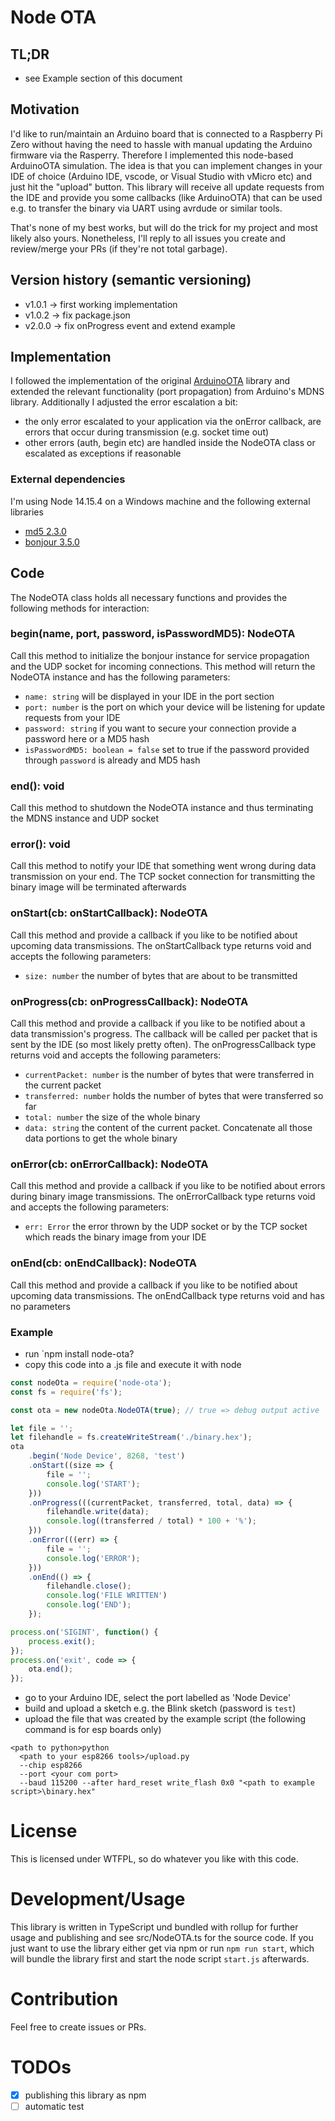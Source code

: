 # Node OTA
## TL;DR
- see Example section of this document

## Motivation
I'd like to run/maintain an Arduino board that is connected to a Raspberry Pi Zero without having the need
to hassle with manual updating the Arduino firmware via the Rasperry. Therefore I implemented this node-based ArduinoOTA
simulation. The idea is that you can implement changes in your IDE of choice (Arduino IDE, vscode, or Visual Studio with vMicro etc) 
and just hit the "upload" button. This library will receive all update requests from the IDE and provide you some callbacks
(like ArduinoOTA) that can be used e.g. to transfer the binary via UART using avrdude or similar tools. 

That's none of my best works, but will do the trick for my project and most likely also yours.
Nonetheless, I'll reply to all issues you create and review/merge your PRs (if they're not total garbage).

## Version history (semantic versioning)
- v1.0.1 -> first working implementation
- v1.0.2 -> fix package.json
- v2.0.0 -> fix onProgress event and extend example

## Implementation
I followed the implementation of the original [ArduinoOTA](https://github.com/esp8266/Arduino/blob/master/libraries/ArduinoOTA) library
and extended the relevant functionality (port propagation) from Arduino's MDNS library. Additionally I adjusted the
error escalation a bit:
- the only error escalated to your application via the onError callback, are errors that occur during transmission (e.g. socket time out)
- other errors (auth, begin etc) are handled inside the NodeOTA class or escalated as exceptions if reasonable

### External dependencies
I'm using Node 14.15.4 on a Windows machine and the following external libraries
- [md5 2.3.0](https://www.npmjs.com/package/md5)
- [bonjour 3.5.0](https://www.npmjs.com/package/bonjour)

## Code
The NodeOTA class holds all necessary functions and provides the following methods for interaction:

### begin(name, port, password, isPasswordMD5): NodeOTA
Call this method to initialize the bonjour instance for service propagation and the UDP socket for incoming connections.
This method will return the NodeOTA instance and has the following parameters:
- `name: string` will be displayed in your IDE in the port section
- `port: number` is the port on which your device will be listening for update requests from your IDE
- `password: string` if you want to secure your connection provide a password here or a MD5 hash
- `isPasswordMD5: boolean = false` set to true if the password provided through `password` is already and MD5 hash

### end(): void
Call this method to shutdown the NodeOTA instance and thus terminating the MDNS instance and UDP socket

### error(): void
Call this method to notify your IDE that something went wrong during data transmission on your end. The TCP socket connection
for transmitting the binary image will be terminated afterwards

### onStart(cb: onStartCallback): NodeOTA
Call this method and provide a callback if you like to be notified about upcoming data transmissions. The onStartCallback
type returns void and accepts the following parameters:
- `size: number` the number of bytes that are about to be transmitted

### onProgress(cb: onProgressCallback): NodeOTA
Call this method and provide a callback if you like to be notified about a data transmission's progress. The callback
will be called per packet that is sent by the IDE (so most likely pretty often). The onProgressCallback type returns void
and accepts the following parameters:
- `currentPacket: number` is the number of bytes that were transferred in the current packet
- `transferred: number` holds the number of bytes that were transferred so far
- `total: number` the size of the whole binary
- `data: string` the content of the current packet. Concatenate all those data portions to get the whole binary

### onError(cb: onErrorCallback): NodeOTA
Call this method and provide a callback if you like to be notified about errors during binary image transmissions. The 
onErrorCallback type returns void and accepts the following parameters:
- `err: Error` the error thrown by the UDP socket or by the TCP socket which reads the binary image from your IDE

### onEnd(cb: onEndCallback): NodeOTA
Call this method and provide a callback if you like to be notified about upcoming data transmissions. The onEndCallback
type returns void and has no parameters

### Example
- run `npm install node-ota? 
- copy this code into a .js file and execute it with node
```js
const nodeOta = require('node-ota');
const fs = require('fs');

const ota = new nodeOta.NodeOTA(true); // true => debug output active

let file = '';
let filehandle = fs.createWriteStream('./binary.hex');
ota
    .begin('Node Device', 8268, 'test')
    .onStart((size => {
        file = '';
        console.log('START');
    }))
    .onProgress(((currentPacket, transferred, total, data) => {
        filehandle.write(data);
        console.log((transferred / total) * 100 + '%');
    }))
    .onError(((err) => {
        file = '';
        console.log('ERROR');
    }))
    .onEnd(() => {
        filehandle.close();
        console.log('FILE WRITTEN')
        console.log('END');
    });

process.on('SIGINT', function() {
    process.exit();
});
process.on('exit', code => {
    ota.end();
});
```
- go to your Arduino IDE, select the port labelled as 'Node Device'
- build and upload a sketch e.g. the Blink sketch (password is `test`)
- upload the file that was created by the example script (the following command is for esp boards only)
```shell
<path to python>python 
  <path to your esp8266 tools>/upload.py 
  --chip esp8266 
  --port <your com port> 
  --baud 115200 --after hard_reset write_flash 0x0 "<path to example script>\binary.hex"
```

# License
This is licensed under WTFPL, so do whatever you like with this code.

# Development/Usage
This library is written in TypeScript und bundled with rollup for further usage and publishing and see src/NodeOTA.ts for
the source code. If you just want to use the library either get via npm or run `npm run start`, which will bundle the
library first and start the node script `start.js` afterwards.

# Contribution
Feel free to create issues or PRs.

# TODOs
- [x] publishing this library as npm
- [ ] automatic test